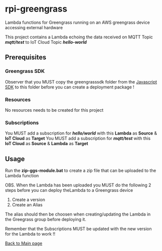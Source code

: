 # rpi-greengrass
Lambda functions for Greengrass running on an AWS greengrass device accessing external hardware

This project contains a Lambda echoing the data received on MQTT Topic ***mqtt/test*** to IoT Cloud Topic ***hello-world***

## Prerequisites

### Greengrass SDK
Observer that you MUST copy the greengrasssdk folder from the [Javascript SDK](https://github.com/aws/aws-greengrass-core-sdk-js/) to this folder before you can create a deployment package !

### Resources
No resources needs to be created for this project

### Subscriptions
You MUST add a subscription for ***hello/world*** with this **Lambda** as **Source** & **IoT Cloud** as **Target**
You MUST add a subscription for ***mqtt/test*** with this **IoT Cloud** as **Source** & **Lambda** as **Target**

## Usage
Run the **zip-ggs-module.bat** to create a zip file that can be uploaded to the Lambda function

OBS.
When the Lambda has been uploaded you MUST do the following 2 steps before you can deploy theLambda to a Greengrass device
1. Create a version
2. Create an Alias

The alias should then be choosen when creating/updating the Lambda in the Greegrass group before deploying it.

Remember that the Subscriptions MUST be updated with the new version for the Lambda to work !!

[Back to Main page](../README.md)